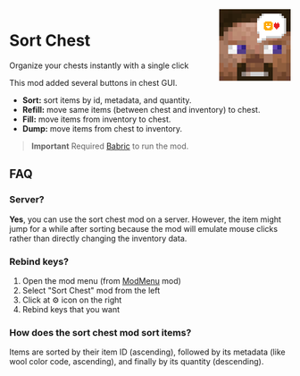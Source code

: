 <img align="right" height="128" width="128" alt="" loading="lazy" decoding="async" src="./src/main/resources/icon.png"/>

# Sort Chest

Organize your chests instantly with a single click

This mod added several buttons in chest GUI.

- **Sort:** sort items by id, metadata, and quantity.
- **Refill:** move same items (between chest and inventory) to chest.
- **Fill:** move items from inventory to chest.
- **Dump:** move items from chest to inventory.

> **Important**
> Required [Babric](https://github.com/Turnip-Labs/babric-instance-repo/releases) to run the mod.

## FAQ

### Server?

**Yes**, you can use the sort chest mod on a server. However, the item might jump for a while after sorting because the
mod will emulate mouse clicks rather than directly changing the inventory data.

### Rebind keys?

1. Open the mod menu (from [ModMenu](https://github.com/Turnip-Labs/ModMenu) mod)
2. Select "Sort Chest" mod from the left
3. Click at ⚙️ icon on the right
4. Rebind keys that you want

### How does the sort chest mod sort items?

Items are sorted by their item ID (ascending), followed by its metadata (like wool color code, ascending), and finally
by its quantity (descending).
